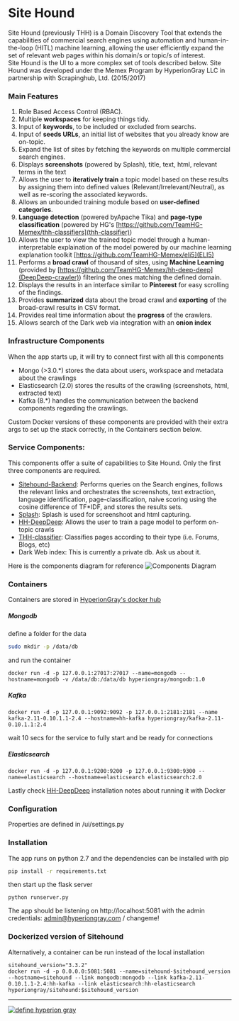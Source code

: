 # Site Hound
Site Hound (previously THH) is a Domain Discovery Tool that extends the capabilities of commercial search engines using automation and human-in-the-loop (HITL) machine learning, allowing the user efficiently expand the set of relevant web pages within his domain/s or topic/s of interest. <br>
Site Hound is the UI to a more complex set of tools described below.
Site Hound was developed under the Memex Program by HyperionGray LLC in partnership with Scrapinghub, Ltd. (2015/2017)

### Main Features

 1. Role Based Access Control (RBAC).
 2. Multiple __workspaces__ for keeping things tidy.
 3. Input of __keywords__, to be included or excluded from searchs. 
 4. Input of __seeds URLs__, an initial list of websites that you already know are on-topic.
 5. Expand the list of sites by fetching the keywords on multiple commercial search engines.
 6. Displays __screenshots__ (powered by Splash), title, text, html, relevant terms in the text 
 7. Allows the user to __iteratively train__ a topic model based on these results by assigning them into defined values (Relevant/Irrelevant/Neutral), as well as re-scoring the associated keywords.
 8. Allows an unbounded training module based on __user-defined categories__.
 9. __Language detection__ (powered byApache Tika) and __page-type classification__ (powered by HG's [https://github.com/TeamHG-Memex/thh-classifiers](thh-classifier))
10. Allows the user to view the trained topic model through a human-interpretable explaination of the model powered by our machine learning explanation toolkit [https://github.com/TeamHG-Memex/eli5](ELI5)
11. Performs a __broad crawl__ of thousand of sites, using __Machine Learning__ (provided by [https://github.com/TeamHG-Memex/hh-deep-deep](DeepDeep-crawler)) filtering the ones matching the defined domain.
12. Displays the results in an interface similar to __Pinterest__ for easy scrolling of the findings.
13. Provides __summarized__ data about the broad crawl and __exporting__ of the broad-crawl results in CSV format.
14. Provides real time information about the __progress__ of the crawlers.
15. Allows search of the Dark web via integration with an __onion index__ 

   
    
### Infrastructure Components

When the app starts up, it will try to connect first with all this components    
- Mongo (>3.0.*) stores the data about users, workspace and metadata about the crawlings 
- Elasticsearch (2.0) stores the results of the crawling (screenshots, html, extracted text)
- Kafka (8.*) handles the communication between the backend components regarding the crawlings.

Custom Docker versions of these components are provided with their extra args to set up the stack correctly, in the Containers section below. 
    

### Service Components:

This components offer a suite of capabilities to Site Hound. Only the first three components are required.

- [Sitehound-Backend](https://github.com/TeamHG-Memex/sitehound-backend): Performs queries on the Search engines, follows the relevant links and orchestrates the screenshots, text extraction, 
language identification, page-classification, naive scoring using the cosine difference of TF*IDF, and stores the results sets.<br>
- [Splash](https://github.com/scrapinghub/splash): Splash is used for screenshoot and html capturing.
- [HH-DeepDeep](https://github.com/TeamHG-Memex/hh-deep-deep): Allows the user to train a page model to perform on-topic crawls
- [THH-classifier](https://github.com/TeamHG-Memex/thh-classifiers): Classifies pages according to their type (i.e. Forums, Blogs, etc)
- Dark Web index: This is currently a private db. Ask us about it.


Here is the components diagram for reference
![Components Diagram](docs/img/components-diagram.png) 



### Containers
Containers are stored in [HyperionGray's docker hub](https://hub.docker.com/u/hyperiongray/dashboard/)


##### Mongodb
define a folder for the data
```bash
sudo mkdir -p /data/db
```
and run the container
```
docker run -d -p 127.0.0.1:27017:27017 --name=mongodb --hostname=mongodb -v /data/db:/data/db hyperiongray/mongodb:1.0
```

##### Kafka
```
docker run -d -p 127.0.0.1:9092:9092 -p 127.0.0.1:2181:2181 --name kafka-2.11-0.10.1.1-2.4 --hostname=hh-kafka hyperiongray/kafka-2.11-0.10.1.1:2.4
```
wait 10 secs for the service to fully start and be ready for connections
    

##### Elasticsearch
```
docker run -d -p 127.0.0.1:9200:9200 -p 127.0.0.1:9300:9300 --name=elasticsearch --hostname=elasticsearch elasticsearch:2.0
```

Lastly check [HH-DeepDeep](https://github.com/TeamHG-Memex/hh-deep-deep) installation notes about running it with Docker


### Configuration

Properties are defined in /ui/settings.py    


### Installation

The app runs on python 2.7 and the dependencies can be installed with pip
```bash
pip install -r requirements.txt
```
then start up the flask server
```
python runserver.py
```
The app should be listening on http://localhost:5081 with the admin credentials: admin@hyperiongray.com / changeme!


### Dockerized version of Sitehound

Alternatively, a container can be run instead of the local installation

```
sitehound_version="3.3.2"
docker run -d -p 0.0.0.0:5081:5081 --name=sitehound-$sitehound_version --hostname=sitehound --link mongodb:mongodb --link kafka-2.11-0.10.1.1-2.4:hh-kafka --link elasticsearch:hh-elasticsearch hyperiongray/sitehound:$sitehound_version
```

---

[![define hyperion gray](https://hyperiongray.s3.amazonaws.com/define-hg.svg)](https://hyperiongray.com/?pk_campaign=github&pk_kwd=sitehound-frontend "Hyperion Gray")
